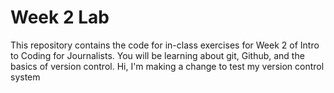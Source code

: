 # Week 2 Lab

This repository contains the code for in-class exercises for Week 2 of Intro
to Coding for Journalists. You will be learning about git, Github, and the basics of version control.
Hi, I'm making a change to test my version control system
